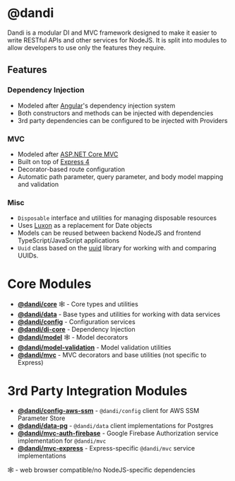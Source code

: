 # @dandi

Dandi is a modular DI and MVC framework designed to make it easier to write
RESTful APIs and other services for NodeJS. It is split into modules to
allow developers to use only the features they require.

## Features

### Dependency Injection
- Modeled after [Angular](https://angular.io)'s dependency injection system
- Both constructors and methods can be injected with dependencies
- 3rd party dependencies can be configured to be injected with Providers

### MVC
- Modeled after [ASP.NET Core MVC](https://docs.microsoft.com/en-us/aspnet/core/mvc/overview)
- Built on top of [Express 4](https://expressjs.com/)
- Decorator-based route configuration
- Automatic path parameter, query parameter, and body model mapping and validation

### Misc
- `Disposable` interface and utilities for managing disposable resources
- Uses [Luxon](https://moment.github.io/luxon/) as a replacement for Date objects
- Models can be reused between backend NodeJS and frontend TypeScript/JavaScript applications
- `Uuid` class based on the [uuid](https://github.com/kelektiv/node-uuid) library for working with and comparing UUIDs.

# Core Modules

* **[@dandi/core](./core)** 🕸 - Core types and utilities
* **[@dandi/data](./data)** - Base types and utilities for working with data services
* **[@dandi/config](./config)** - Configuration services
* **[@dandi/di-core](./di-core)** - Dependency Injection
* **[@dandi/model](./model)** 🕸 - Model decorators
* **[@dandi/model-validation](./model-validation)** - Model validation utilities
* **[@dandi/mvc](./mvc)** - MVC decorators and base utilities (not specific to Express)

# 3rd Party Integration Modules
* **[@dandi/config-aws-ssm](./config-aws-ssm)** - `@dandi/config` client for AWS SSM Parameter Store
* **[@dandi/data-pg](./data-pg)** - `@dandi/data` client implementations for Postgres
* **[@dandi/mvc-auth-firebase](./mvc-auth-firebase)** - Google Firebase Authorization service implementation for `@dandi/mvc`
* **[@dandi/mvc-express](./mvc-express)** - Express-specific `@dandi/mvc` service implementations

🕸 - web browser compatible/no NodeJS-specific dependencies
